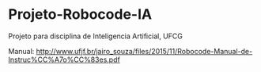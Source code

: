 # Projeto-Robocode-IA
Projeto para disciplina de Inteligencia Artificial, UFCG

Manual: http://www.ufjf.br/jairo_souza/files/2015/11/Robocode-Manual-de-Instruc%CC%A7o%CC%83es.pdf
